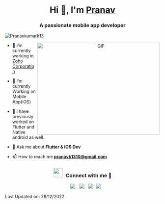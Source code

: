 <h1 align="center">Hi 👋, I'm <a href="https://100rabhcsmc.github.io/Me.io/" target="blank">
Pranav</a></h1>
<h3 align="center">A passionate mobile app developer</h3>

<p align="left"> <img src="https://komarev.com/ghpvc/?username=pranavkumark13&label=Profile%20views&color=0e75b6&style=flat" alt="Pranavkumark13" /> </p>
<a target="_blank" align="center">
  <img align="right" top="500" height="300" width="400" alt="GIF" src="https://media.giphy.com/media/SWoSkN6DxTszqIKEqv/giphy.gif">
</a>

- 🔭 I’m currently working in <a href="https://phoenix.tech/griffyn/" target="blank">Zoho Corporation</a>

- 🌱 I’m currently Working on Mobile App(iOS)

- 🌱 I have previously worked on Flutter and Native android as well.

- 💬 Ask me about **Flutter & iOS Dev**

- 📫 How to reach me **pranavk1310@gmail.com**

<h3 align="center" > <img src="https://media.giphy.com/media/iY8CRBdQXODJSCERIr/giphy.gif" width="30" height="30" style="margin-right: 10px;">Connect with me 🤝 </h3>

<p align="center">

 <div align="center"  class="icons-social" style="margin-left: 10px;">
        <a style="margin-left: 10px;"  target="_blank" href="https://www.linkedin.com/in/pranav-kumar-k-596b63148/">
			<img src="https://img.icons8.com/doodle/40/000000/linkedin--v2.png"></a>
        <a style="margin-left: 10px;" target="_blank" href="https://github.com/pranavkumark13">
		<img src="https://img.icons8.com/doodle/40/000000/github--v1.png"></a>
		<a style="margin-left: 10px;" target="_blank" href="https://twitter.com/Pranavkumark13">
			<img src="https://img.icons8.com/doodle/1x/twitter-squared--v2.png" ></a>
		<a style="margin-left: 5px;" target="_blank" href="">
					<img src="https://img.icons8.com/plasticine/0.5x/resume.png" ></a>
      </div>

</p>

Last Updated on: 28/12/2022
